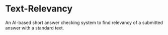 # Text-Relevancy 
An AI-based short answer checking system to find relevancy of a submitted answer with a standard text.
